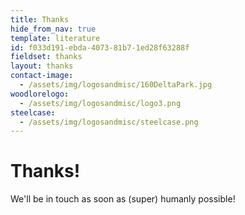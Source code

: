 ```yaml
---
title: Thanks
hide_from_nav: true
template: literature
id: f033d191-ebda-4073-81b7-1ed28f63288f
fieldset: thanks
layout: thanks
contact-image:
  - /assets/img/logosandmisc/160DeltaPark.jpg
woodlorelogo:
  - /assets/img/logosandmisc/logo3.png
steelcase:
  - /assets/img/logosandmisc/steelcase.png
---
```

<div class="thanks aligner">
<div class="content-area standout centered">
    <h1>Thanks!</h1>
    <p>We'll be in touch as soon as (super) humanly possible!</p>
</div>
</div>
